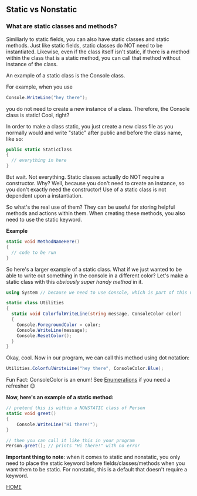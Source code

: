 ## Static vs Nonstatic

### What are static classes and methods?

Similiarly to static fields, you can also have static classes and static methods. Just like static fields, static classes do NOT need to be instantiated. Likewise, even if the class itself isn't static, if there is a method within the class that is a static method, you can call that method without instance of the class.

An example of a static class is the Console class. 

For example, when you use
```csharp
Console.WriteLine("hey there");
```
you do not need to create a new instance of a class. Therefore, the Console class is static! Cool, right?

In order to make a class static, you just create a new class file as you normally would and write "static" after public and before the class name, like so:
```csharp
public static StaticClass
{
  // everything in here
}
```

But wait. Not everything. Static classes actually do NOT require a constructor. Why? Well, because you don't need to create an instance, so you don't exactly need the constructor! Use of a static class is not dependent upon a instantiation. 

So what's the real use of them? They can be useful for storing helpful methods and actions within them. When creating these methods, you also need to use the static keyword.

**Example**
```csharp
static void MethodNameHere()
{
  // code to be run
}
```

So here's a larger example of a static class. What if we just wanted to be able to write out something in the console in a different color? Let's make a static class with this *obviously super handy method* in it.
```csharp
using System // because we need to use Console, which is part of this namespace

static class Utilities
{
  static void ColorfulWriteLine(string message, ConsoleColor color)
  {
    Console.ForegroundColor = color;
    Console.WriteLine(message);
    Console.ResetColor();
  }
}
```

Okay, cool. Now in our program, we can call this method using dot notation:
```csharp
Utilities.ColorfulWriteLine("hey there", ConsoleColor.Blue);
```

Fun Fact: ConsoleColor is an enum! See [Enumerations](../master/enums.md) if you need a refresher :wink:

**Now, here's an example of a static method:**
```csharp
// pretend this is within a NONSTATIC class of Person
static void greet()
{
    Console.WriteLine("Hi there!");
}

// then you can call it like this in your program
Person.greet(); // prints "Hi there!" with no error
```

**Important thing to note**: when it comes to static and nonstatic, you only need to place the static keyword before fields/classes/methods when you want them to be static. For nonstatic, this is a default that doesn't require a keyword.

[HOME](../master)